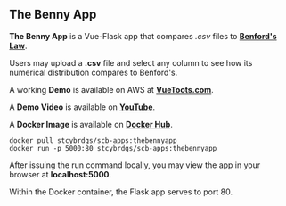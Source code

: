 ## The Benny App

**The Benny App** is a Vue-Flask app that compares *.csv* files to **[Benford's Law](https://en.wikipedia.org/wiki/Benford's_law)**.

Users may upload a **.csv** file and select any column to see how its numerical distribution compares to Benford's.

A working **Demo** is available on AWS at **[VueToots.com](https://www.vuetoots.com/)**.

A  **Demo Video** is available on **[YouTube](https://youtu.be/rowh15YFsgw)**.

A **Docker Image** is available on **[Docker Hub](https://hub.docker.com/r/stcybrdgs/scb-apps)**.

```
docker pull stcybrdgs/scb-apps:thebennyapp
docker run -p 5000:80 stcybrdgs/scb-apps:thebennyapp
```

After issuing the run command locally, you may view the app in your browser at **localhost:5000**.

Within the Docker container, the Flask app serves to port 80.
